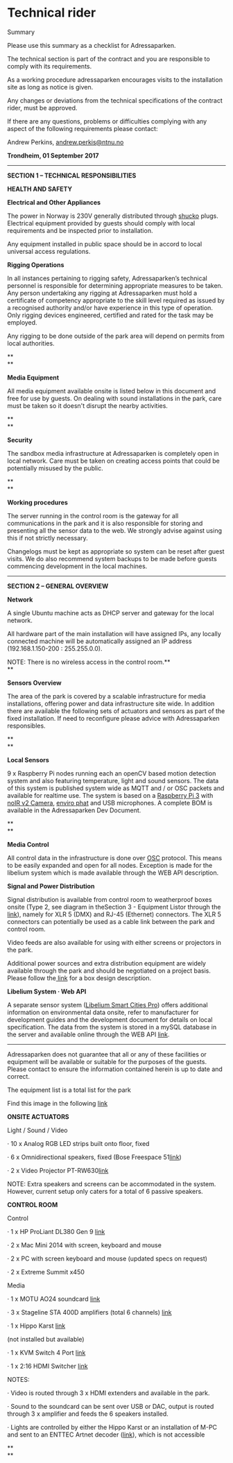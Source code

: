 # Technical rider

Summary

Please use this summary as a checklist for Adressaparken.

The technical section is part of the contract and you are responsible to comply with its requirements.

As a working procedure adressaparken encourages visits to the installation site as long as notice is given.

Any changes or deviations from the technical specifications of the contract rider, must be approved.



If there are any questions, problems or difficulties complying with any aspect of the following requirements please contact:

  


Andrew Perkins, andrew.perkis@ntnu.no

**Trondheim, 01 September 2017**

  
  


---



**SECTION 1 – TECHNICAL RESPONSIBILITIES**



**HEALTH AND SAFETY**



**Electrical and Other Appliances**

The power in Norway is 230V generally distributed through [shucko](https://en.wikipedia.org/wiki/Schuko) plugs. Electrical equipment provided by guests should comply with local requirements and be inspected prior to installation.

Any equipment installed in public space should be in accord to local universal access regulations.



**Rigging Operations**

In all instances pertaining to rigging safety, Adressaparken’s technical personnel is responsible for determining appropriate measures to be taken. Any person undertaking any rigging at Adressaparken must hold a certificate of competency appropriate to the skill level required as issued by a recognised authority and/or have experience in this type of operation. Only rigging devices engineered, certified and rated for the task may be employed.

Any rigging to be done outside of the park area will depend on permits from local authorities.

**  
**

**Media Equipment**

All media equipment available onsite is listed below in this document and free for use by guests. On dealing with sound installations in the park, care must be taken so it doesn't disrupt the nearby activities.

**  
**

**Security**

The sandbox media infrastructure at Adressaparken is completely open in local network. Care must be taken on creating access points that could be potentially misused by the public.

**  
**

**Working procedures**

The server running in the control room is the gateway for all communications in the park and it is also responsible for storing and presenting all the sensor data to the web. We strongly advise against using this if not strictly necessary.

Changelogs must be kept as appropriate so system can be reset after guest visits. We do also recommend system backups to be made before guests commencing development in the local machines.



---



**SECTION 2 – GENERAL OVERVIEW**



**Network**

A single Ubuntu machine acts as DHCP server and gateway for the local network.

All hardware part of the main installation will have assigned IPs, any locally connected machine will be automatically assigned an IP address \(192.168.1.150-200 : 255.255.0.0\).

NOTE: There is no wireless access in the control room.**  
**

**Sensors Overview**

The area of the park is covered by a scalable infrastructure for media installations, offering power and data infrastructure site wide. In addition there are available the following sets of actuators and sensors as part of the fixed installation. If need to reconfigure please advice with Adressaparken responsibles.

**  
**

**Local Sensors**

9 x Raspberry Pi nodes running each an openCV based motion detection system and also featuring temperature, light and sound sensors. The data of this system is published system wide as MQTT and / or OSC packets and available for realtime use. The system is based on a [Raspberry Pi 3](https://www.raspberrypi.org/products/raspberry-pi-3-model-b/) with [noIR v2 Camera](https://www.raspberrypi.org/products/pi-noir-camera-v2/), [enviro phat](https://shop.pimoroni.com/products/enviro-phat) and USB microphones. A complete BOM is available in the Adressaparken Dev Document.

**  
**

**Media Control**

All control data in the infrastructure is done over [OSC](https://en.wikipedia.org/wiki/Open_Sound_Control) protocol. This means to be easily expanded and open for all nodes. Exception is made for the libelium system which is made available through the WEB API description.



**Signal and Power Distribution**

Signal distribution is available from control room to weatherproof boxes onsite \(Type 2, see diagram in theSection 3 - Equipment Listor through the [link](https://www.dropbox.com/s/ghvep2qklfr6lp3/park%20layout.png?dl=0)\), namely for XLR 5 \(DMX\) and RJ-45 \(Ethernet\) connectors. The XLR 5 connectors can potentially be used as a cable link between the park and control room.

Video feeds are also available for using with either screens or projectors in the park.

Additional power sources and extra distribution equipment are widely available through the park and should be negotiated on a project basis. Please follow the[ link](https://www.dropbox.com/s/035mc3y8hauur0i/Sensorboks-innredning.pdf?dl=0) for a box design description.



**Libelium System · Web API**

A separate sensor system \([Libelium Smart Cities Pro](http://www.libelium.com/new-smart-cities-platform-air-quality-dust-sound-light-precision-sensors/)\) offers additional information on environmental data onsite, refer to manufacturer for development guides and the development document for details on local specification. The data from the system is stored in a mySQL database in the server and available online through the WEB API [link](https://parken.perseum.com).



---



Adressaparken does not guarantee that all or any of these facilities or equipment will be available or suitable for the purposes of the guests. Please contact to ensure the information contained herein is up to date and correct.

The equipment list is a total list for the park

Find this image in the following [link](https://www.dropbox.com/s/ghvep2qklfr6lp3/park%20layout.png?dl=0)

**ONSITE ACTUATORS**

Light / Sound / Video

· 10 x Analog RGB LED strips built onto floor, fixed

· 6 x Omnidirectional speakers, fixed \(Bose Freespace 51[link](https://www.bose.com/en_us/products/speakers/stereo_speakers/free-space-51-environmental-speakers.html)\)

· 2 x Video Projector PT-RW630[link](http://www.projectorcentral.com/Panasonic-PT-RW630LBU-projection-calculator-pro.htm)

NOTE: Extra speakers and screens can be accommodated in the system. However, current setup only caters for a total of 6 passive speakers.

**CONTROL ROOM**

Control

· 1 x HP ProLiant DL380 Gen 9 [link](https://www.hpe.com/h20195/v2/GetPDF.aspx/c04346247.pdf)

· 2 x Mac Mini 2014 with screen, keyboard and mouse

· 2 x PC with screen keyboard and mouse \(updated specs on request\)

· 2 x Extreme Summit x450

Media

· 1 x MOTU AO24 soundcard [link](http://www.motu.com/products/avb/24ai-24ao)

· 3 x Stageline STA 400D amplifiers \(total 6 channels\) [link](https://www.img-stageline.com/products/audio/pa-amplifiers/digital-pa-amplifiers/sta-400d/)

· 1 x Hippo Karst [link](http://www.green-hippo.com/hippotizer-media-servers/karst/)

\(not installed but available\)

· 1 x KVM Switch 4 Port [link](http://www.kvm-switches-online.com/cs1644a.html)

· 1 x 2:16 HDMI Switcher [link](https://www.leteng.no/avdelinger/produkter/av-switch--and--scaler/hdmi/kramer1/kramer-switch-2x1-16-hdmi-19-675gbps-rs232-ir-edid-re-k-hdcp-vm-216hdmi-p0000015571)

NOTES:

· Video is routed through 3 x HDMI extenders and available in the park.

· Sound to the soundcard can be sent over USB or DAC, output is routed through 3 x amplifier and feeds the 6 speakers installed.

· Lights are controlled by either the Hippo Karst or an installation of M-PC and sent to an ENTTEC Artnet decoder \([link](https://www.enttec.com/eu/products/controls/legacy/ode/)\), which is not accessible

  
  
  
**  
**

